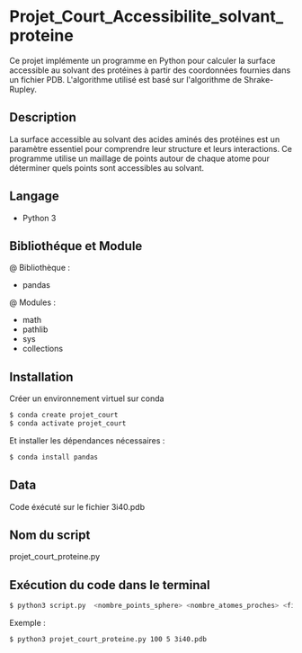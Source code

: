 # Projet_Court_Accessibilite_solvant_proteine
Ce projet implémente un programme en Python pour calculer la surface accessible au solvant des protéines à partir des coordonnées fournies dans un fichier PDB. L'algorithme utilisé est basé sur l'algorithme de Shrake-Rupley.

## Description
La surface accessible au solvant des acides aminés des protéines est un paramètre essentiel pour comprendre leur structure et leurs interactions. Ce programme utilise un maillage de points autour de chaque atome pour déterminer quels points sont accessibles au solvant.

## Langage 
- Python 3

## Bibliothéque et Module 
@ Bibliothèque : 
- pandas

@ Modules : 
- math
- pathlib
- sys 
- collections

## Installation 
Créer un environnement virtuel sur conda 
```bash
$ conda create projet_court
$ conda activate projet_court
```
Et installer les dépendances nécessaires : 
```bash
$ conda install pandas
```

## Data 
Code éxécuté sur le fichier 3i40.pdb

## Nom du script
projet_court_proteine.py

## Exécution du code dans le terminal 
```bash
$ python3 script.py  <nombre_points_sphere> <nombre_atomes_proches> <fichier_pdb>
```
Exemple :
```bash
$ python3 projet_court_proteine.py 100 5 3i40.pdb
```



